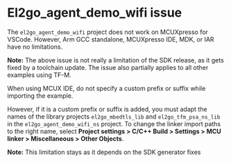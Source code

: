 # El2go\_agent\_demo\_wifi issue

The `el2go_agent_demo_wifi` project does not work on MCUXpresso for VSCode. However, Arm GCC standalone, MCUXpresso IDE, MDK, or IAR have no limitations.

**Note:** The above issue is not really a limitation of the SDK release, as it gets fixed by a toolchain update. The issue also partially applies to all other examples using TF-M.

When using MCUX IDE, do not specify a custom prefix or suffix while importing the example.

However, if it is a custom prefix or suffix is added, you must adapt the names of the library projects `el2go_mbedtls_lib` and `el2go_tfm_psa_ns_lib` in the `el2go_agent_demo_wifi_ns` project. To change the linker import paths to the right name, select **Project settings \> C/C++ Build \> Settings \> MCU linker \> Miscellaneous \> Other Objects**.

**Note:** This limitation stays as it depends on the SDK generator fixes


